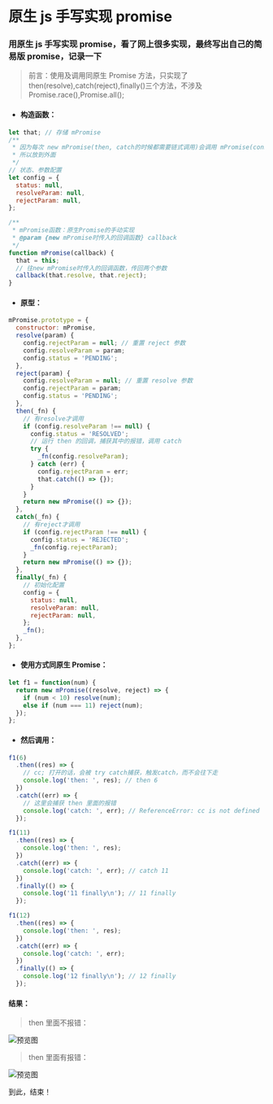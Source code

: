 # 原生 js 手写实现 promise

### 用原生 js 手写实现 promise，看了网上很多实现，最终写出自己的简易版 promise，记录一下

> 前言：使用及调用同原生 Promise 方法，只实现了 then(resolve),catch(reject),finally()三个方法，不涉及 Promise.race(),Promise.all();

- #### 构造函数：

```js
let that; // 存储 mPromise
/**
 * 因为每次 new mPromise(then, catch的时候都需要链式调用)会调用 mPromise(constructor)，
 * 所以放到外面
 */
// 状态、参数配置
let config = {
  status: null,
  resolveParam: null,
  rejectParam: null,
};

/**
 * mPromise函数：原生Promise的手动实现
 * @param {new mPromise时传入的回调函数} callback
 */
function mPromise(callback) {
  that = this;
  // 往new mPromise时传入的回调函数，传回两个参数
  callback(that.resolve, that.reject);
}
```

- #### 原型：

```js
mPromise.prototype = {
  constructor: mPromise,
  resolve(param) {
    config.rejectParam = null; // 重置 reject 参数
    config.resolveParam = param;
    config.status = 'PENDING';
  },
  reject(param) {
    config.resolveParam = null; // 重置 resolve 参数
    config.rejectParam = param;
    config.status = 'PENDING';
  },
  then(_fn) {
    // 有resolve才调用
    if (config.resolveParam !== null) {
      config.status = 'RESOLVED';
      // 运行 then 的回调，捕获其中的报错，调用 catch
      try {
        _fn(config.resolveParam);
      } catch (err) {
        config.rejectParam = err;
        that.catch(() => {});
      }
    }
    return new mPromise(() => {});
  },
  catch(_fn) {
    // 有reject才调用
    if (config.rejectParam !== null) {
      config.status = 'REJECTED';
      _fn(config.rejectParam);
    }
    return new mPromise(() => {});
  },
  finally(_fn) {
    // 初始化配置
    config = {
      status: null,
      resolveParam: null,
      rejectParam: null,
    };
    _fn();
  },
};
```

- #### 使用方式同原生 Promise：

```js
let f1 = function(num) {
  return new mPromise((resolve, reject) => {
    if (num < 10) resolve(num);
    else if (num === 11) reject(num);
  });
};
```

- #### 然后调用：

```js
f1(6)
  .then((res) => {
    // cc; 打开的话，会被 try catch捕获，触发catch，而不会往下走
    console.log('then: ', res); // then 6
  })
  .catch((err) => {
    // 这里会捕获 then 里面的报错
    console.log('catch: ', err); // ReferenceError: cc is not defined
  });

f1(11)
  .then((res) => {
    console.log('then: ', res);
  })
  .catch((err) => {
    console.log('catch: ', err); // catch 11
  })
  .finally(() => {
    console.log('11 finally\n'); // 11 finally
  });

f1(12)
  .then((res) => {
    console.log('then: ', res);
  })
  .catch((err) => {
    console.log('catch: ', err);
  })
  .finally(() => {
    console.log('12 finally\n'); // 12 finally
  });
```

#### 结果：

> then 里面不报错：

![预览图](https://s1.ax1x.com/2020/06/20/NlGAmT.png)

> then 里面有报错：

![预览图](https://s1.ax1x.com/2020/06/20/NlGek4.png)

到此，结束！

